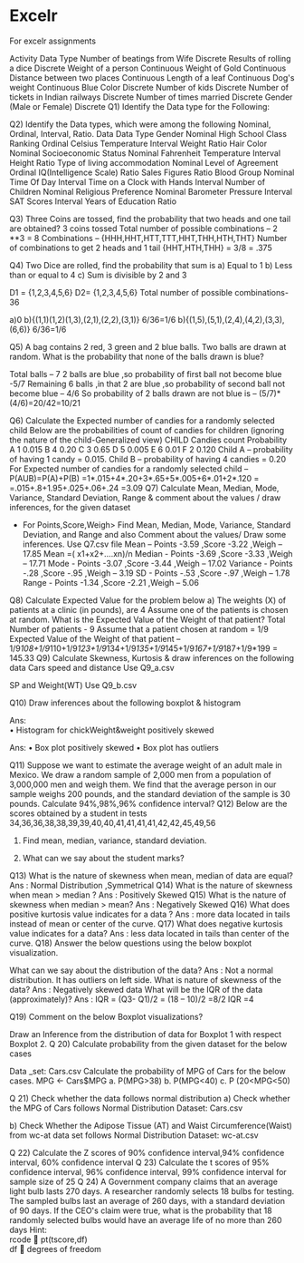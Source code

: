 # Excelr
For excelr assignments

Activity	Data Type
Number of beatings from Wife	Discrete
Results of rolling a dice	Discrete
Weight of a person	Continuous
Weight of Gold	Continuous
Distance between two places	Continuous
Length of a leaf	Continuous
Dog's weight	Continuous
Blue Color	Discrete
Number of kids	Discrete
Number of tickets in Indian railways	Discrete
Number of times married	Discrete
Gender (Male or Female)	Discrete
Q1) Identify the Data type for the Following:

Q2) Identify the Data types, which were among the following
Nominal, Ordinal, Interval, Ratio.
Data	Data Type
Gender	Nominal
High School Class Ranking	Ordinal
Celsius Temperature	Interval
Weight	Ratio
Hair Color	Nominal
Socioeconomic Status	Nominal
Fahrenheit Temperature	Interval
Height	Ratio
Type of living accommodation	Nominal
Level of Agreement	Ordinal
IQ(Intelligence Scale)	Ratio
Sales Figures	Ratio
Blood Group	Nominal
Time Of Day	Interval
Time on a Clock with Hands	Interval
Number of Children	Nominal
Religious Preference	Nominal
Barometer Pressure	Interval
SAT Scores	Interval
Years of Education	Ratio


Q3) Three Coins are tossed, find the probability that two heads and one tail are obtained?
3 coins tossed
Total number of possible combinations – 2 **3 = 8
Combinations – {HHH,HHT,HTT,TTT,HHT,THH,HTH,THT}
Number of combinations to get 2 heads and 1 tail
{HHT,HTH,THH} = 3/8 = .375

Q4)  Two Dice are rolled, find the probability that sum is
a)	Equal to 1
b)	Less than or equal to 4
c)	Sum is divisible by 2 and  3

D1 = {1,2,3,4,5,6}
D2= {1,2,3,4,5,6}
Total number of possible combinations- 36

a)0 
b){(1,1)(1,2)(1,3),(2,1),(2,2),(3,1)}
6/36=1/6
b){(1,5),(5,1),(2,4),(4,2),(3,3),(6,6)} 
6/36=1/6

Q5)  A bag contains 2 red, 3 green and 2 blue balls. Two balls are drawn at random. What is the probability that none of the balls drawn is blue?

Total balls – 7
2 balls are blue ,so probability of first ball not become blue -5/7
Remaining 6 balls ,in that 2 are blue ,so probability of second ball not become blue – 4/6
So probability of 2 balls drawn are not blue is – (5/7)*(4/6)=20/42=10/21


Q6) Calculate the Expected number of candies for a randomly selected child 
Below are the probabilities of count of candies for children (ignoring the nature of the child-Generalized view)
CHILD	Candies count	Probability
A	1	0.015
B	4	0.20
C	3	0.65
D	5	0.005
E	6	0.01
F	2	0.120
Child A – probability of having 1 candy = 0.015.
Child B – probability of having 4 candies = 0.20
For  Expected number of candies for a randomly selected child – 
P(AUB)=P(A)+P(B)
=1*.015+4*.20+3*.65+5*.005+6*.01+2*.120 = 
=.015+.8+1.95+.025+.06+.24
=3.09
Q7) Calculate Mean, Median, Mode, Variance, Standard Deviation, Range &     comment about the values / draw inferences, for the given dataset
-	For Points,Score,Weigh>
Find Mean, Median, Mode, Variance, Standard Deviation, and Range and also Comment about the values/ Draw some inferences.
Use Q7.csv file 
Mean – Points -3.59 ,Score -3.22 ,Weigh – 17.85
Mean =( x1+x2+….xn)/n
Median - Points -3.69 ,Score -3.33 ,Weigh – 17.71
Mode - Points -3.07 ,Score -3.44 ,Weigh – 17.02
Variance  - Points -.28 ,Score -.95 ,Weigh – 3.19
SD -  Points -.53 ,Score -.97 ,Weigh – 1.78
Range - Points -1.34 ,Score -2.21 ,Weigh – 5.06


Q8) Calculate Expected Value for the problem below
a)	The weights (X) of patients at a clinic (in pounds), are
4
Assume one of the patients is chosen at random. What is the Expected Value of the Weight of that patient?
Total Number of patients - 9
Assume that a patient chosen at random = 1/9
Expected Value of the Weight of that patient – 1/9*108+1/9*110+1/9*123+1/9*134+1/9*135+1/9*145+1/9*167+1/9*187+1/9*199 = 145.33
Q9) Calculate Skewness, Kurtosis & draw inferences on the following data
      Cars speed and distance 
Use Q9_a.csv

SP and Weight(WT)
Use Q9_b.csv
 
 
 


Q10) Draw inferences about the following boxplot & histogram

 
Ans:  
•	Histogram for chickWeight&weight positively skewed

 
Ans:
•	Box plot positively skewed 
•	Box plot has outliers

Q11)  Suppose we want to estimate the average weight of an adult male in    Mexico. We draw a random sample of 2,000 men from a population of 3,000,000 men and weigh them. We find that the average person in our sample weighs 200 pounds, and the standard deviation of the sample is 30 pounds. Calculate 94%,98%,96% confidence interval?
Q12)  Below are the scores obtained by a student in tests 
34,36,36,38,38,39,39,40,40,41,41,41,41,42,42,45,49,56
1)	Find mean, median, variance, standard deviation.
 

2)	What can we say about the student marks? 


Q13) What is the nature of skewness when mean, median of data are equal?
Ans : Normal Distribution ,Symmetrical 
Q14) What is the nature of skewness when mean > median ?
Ans : Positively Skewed
Q15) What is the nature of skewness when median > mean?
Ans : Negatively Skewed
Q16) What does positive kurtosis value indicates for a data ?
Ans : more data located in tails instead of mean or center of the curve.
Q17) What does negative kurtosis value indicates for a data?
Ans : less data located in tails than center of the curve.
Q18) Answer the below questions using the below boxplot visualization.
 
What can we say about the distribution of the data?
Ans : Not a normal distribution. It has outliers on left side.
What is nature of skewness of the data?
Ans : Negatively skewed data
What will be the IQR of the data (approximately)? 
Ans : IQR = (Q3- Q1)/2
= (18 – 10)/2
=8/2
IQR =4

Q19) Comment on the below Boxplot visualizations? 
 
Draw an Inference from the distribution of data for Boxplot 1 with respect Boxplot 2.
Q 20) Calculate probability from the given dataset for the below cases

Data _set: Cars.csv
Calculate the probability of MPG  of Cars for the below cases.
       MPG <- Cars$MPG
a.	P(MPG>38)
b.	P(MPG<40)
c.    P (20<MPG<50)


Q 21) Check whether the data follows normal distribution
a)	Check whether the MPG of Cars follows Normal Distribution 
        Dataset: Cars.csv


b)	Check Whether the Adipose Tissue (AT) and Waist Circumference(Waist)  from wc-at data set  follows Normal Distribution 
       Dataset: wc-at.csv

Q 22) Calculate the Z scores of  90% confidence interval,94% confidence interval, 60% confidence interval 
            Q 23) Calculate the t scores of 95% confidence interval, 96% confidence interval, 99% confidence interval for sample size of 25
  Q 24)   A Government  company claims that an average light bulb lasts 270 days. A researcher randomly selects 18 bulbs for testing. The sampled bulbs last an average of 260 days, with a standard deviation of 90 days. If the CEO's claim were true, what is the probability that 18 randomly selected bulbs would have an average life of no more than 260 days
Hint:  
   rcode   pt(tscore,df)  
 df  degrees of freedom

         

